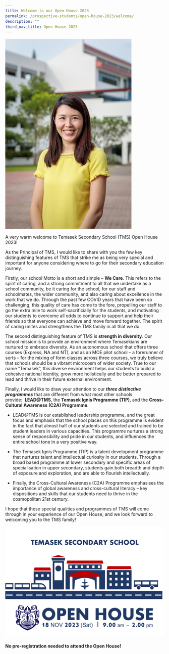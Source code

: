 ```yaml
---
title: Welcome to our Open House 2023
permalink: /prospective-students/open-house-2023/welcome/
description: ""
third_nav_title: Open House 2023
---
```

<img src="/images/TMS Dept Photoshoot 2021-2.jpg" style="width:400px">
<br>


A very warm welcome to Temasek Secondary School (TMS) Open House 2023!

  

As the Principal of TMS, I would like to share with you the few key distinguishing features of TMS that strike me as being very special and important for anyone considering where to go for their secondary education journey.&nbsp;  

  

Firstly, our school Motto is a short and simple –&nbsp;**We Care**. This refers to the spirit of caring, and a strong commitment to all that we undertake as a school community, be it caring for the school, for our staff and schoolmates, the wider community, and also caring about excellence in the work that we do. Through the past few COVID years that have been so challenging, this quality of care has come to the fore, propelling our staff to go the extra mile to work self-sacrificially for the students, and motivating our students to overcome all odds to continue to support and help their friends so that everyone can achieve and move forward together. The spirit of caring unites and strengthens the TMS family in all that we do.

  

The second distinguishing feature of TMS is&nbsp;**strength in diversity**. Our school mission is to provide an environment where Temasekians are nurtured to embrace diversity. As an autonomous school that offers three courses (Express, NA and NT), and as an MOE pilot school – a forerunner of sorts – for the mixing of form classes across three courses, we truly believe that schools should be a vibrant microcosm of wider society. True to our name “Temasek”, this diverse environment helps our students to build a cohesive national identity, grow more holistically and be better prepared to lead and thrive in their future external environment.  

  

Finally, I would like to draw your attention to our&nbsp;**_three distinctive programmes_**&nbsp;that are different from what most other schools provide:&nbsp;&nbsp;**LEAD@TMS**, the&nbsp;**Temasek Ignis Programme (TIP)**, and the&nbsp;**Cross-Cultural Awareness (C2A) Programme**.

  

*   LEAD@TMS is our established leadership programme, and the great focus and emphasis that the school places on this programme is evident in the fact that almost half of our students are selected and trained to be student leaders in various capacities. This programme nurtures a strong sense of responsibility and pride in our students, and influences the entire school tone in a very positive way.&nbsp;  
    

  

*   The Temasek Ignis Programme (TIP) is a talent development programme that nurtures talent and intellectual curiosity in our students. Through a broad based programme at lower secondary and specific areas of specialisation in upper secondary, students gain both breadth and depth of exposure and exploration, and are able to flourish intellectually.  
    

  

*   Finally, the Cross-Cultural Awareness (C2A) Programme emphasises the importance of global awareness and cross-cultural literacy – key dispositions and skills that our students need to thrive in the cosmopolitan 21st century.  
    

  

I hope that these special qualities and programmes of TMS will come through in your experience of our Open House, and we look forward to welcoming you to the TMS family!

![](/images/2023%20open%20house%20banner.png)
#### No pre-registration needed to attend the Open House!